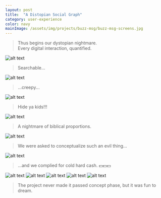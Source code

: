 ```yaml
---
layout: post
title:  "A Distopian Social Graph"
category: user-experience
color: navy
mainImage: /assets/img/projects/buzz-msg/buzz-msg-screens.jpg
---
```


>Thus begins our dystopian nightmare.  
Every digital interaction, quantified.

![alt text](/assets/img/projects/querator/querator-ux-05.jpg)

>Searchable...

![alt text](/assets/img/projects/querator/querator-ux-06.jpg)

>...creepy...

![alt text](/assets/img/projects/querator/querator-ux-07.jpg)

>Hide ya kids!!!

![alt text](/assets/img/projects/querator/querator-ux-08.jpg)

>A nightmare of biblical proportions.

![alt text](/assets/img/projects/querator/querator-ux-09.jpg)

>We were asked to conceptualize such an evil thing...

![alt text](/assets/img/projects/querator/querator-slides-10.jpg)

>...and we complied for cold hard cash. 💵💵💵

![alt text](/assets/img/projects/querator/querator-slides-11.jpg)
![alt text](/assets/img/projects/querator/querator-slides-14.jpg)
![alt text](/assets/img/projects/querator/querator-slides-16.jpg)
![alt text](/assets/img/projects/querator/querator-slides-18.jpg)
![alt text](/assets/img/projects/querator/querator-slides-21.jpg)

>The project never made it passed concept phase, but it was fun to dream.
